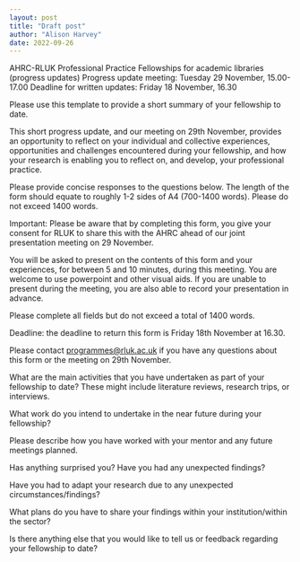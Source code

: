 ```yaml
---
layout: post
title: "Draft post"
author: "Alison Harvey"
date: 2022-09-26
---
```

AHRC-RLUK Professional Practice Fellowships for academic libraries (progress updates)
Progress update meeting: Tuesday 29 November, 15.00-17.00
Deadline for written updates: Friday 18 November, 16.30

Please use this template to provide a short summary of your fellowship to date.

This short progress update, and our meeting on 29th November, provides an opportunity to reflect on your individual and collective experiences, opportunities and challenges encountered during your fellowship, and how your research is enabling you to reflect on, and develop, your professional practice.

Please provide concise responses to the questions below. The length of the form should equate to roughly 1-2 sides of A4 (700-1400 words). Please do not exceed 1400 words.

Important: Please be aware that by completing this form, you give your consent for RLUK to share this with the AHRC ahead of our joint presentation meeting on 29 November. 

You will be asked to present on the contents of this form and your experiences, for between 5 and 10 minutes, during this meeting. You are welcome to use powerpoint and other visual aids. If you are unable to present during the meeting, you are also able to record your presentation in advance.

Please complete all fields but do not exceed a total of 1400 words.

Deadline: the deadline to return this form is Friday 18th November at 16.30.

Please contact programmes@rluk.ac.uk if you have any questions about this form or the meeting on 29th November.

What are the main activities that you have undertaken as part of your fellowship to date? These might include literature reviews, research trips, or interviews.

What work do you intend to undertake in the near future during your fellowship?

Please describe how you have worked with your mentor and any future meetings planned.

Has anything surprised you? Have you had any unexpected findings?

Have you had to adapt your research due to any unexpected circumstances/findings?

What plans do you have to share your findings within your institution/within the sector?

Is there anything else that you would like to tell us or feedback regarding your fellowship to date?
